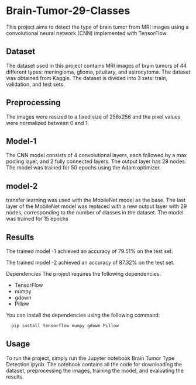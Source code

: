 # Brain-Tumor-29-Classes
This project aims to detect the type of brain tumor from MRI images using a convolutional neural network (CNN) implemented with TensorFlow.


## Dataset
The dataset used in this project contains MRI images of brain tumors of 44 different types: meningioma, glioma, pituitary, and astrocytoma. The dataset was obtained from Kaggle. The dataset is divided into 3 sets: train, validation, and test sets.


## Preprocessing
The images were resized to a fixed size of 256x256 and the pixel values were normalized between 0 and 1.


## Model-1
The CNN model consists of 4 convolutional layers, each followed by a max pooling layer, and 2 fully connected layers. The output layer has 29 nodes. The model was trained for 50 epochs using the Adam optimizer.


## model-2 
 transfer learning was used with the MobileNet model as the base. The last layer of the MobileNet model was replaced with a new output layer with 29 nodes, corresponding to the number of classes in the dataset. The model was trained for 15 epochs

## Results
The trained model -1 achieved an accuracy of 79.51% on the test set.

The trained model -2 achieved an accuracy of 87.32% on the test set.


Dependencies
The project requires the following dependencies:

- TensorFlow
- numpy
- gdown
- Pillow


You can install the dependencies using the following command:
```bash
  pip install tensorflow numpy gdown Pillow
```


## Usage
To run the project, simply run the Jupyter notebook Brain Tumor Type Detection.ipynb. The notebook contains all the code for downloading the dataset, preprocessing the images, training the model, and evaluating the results.
